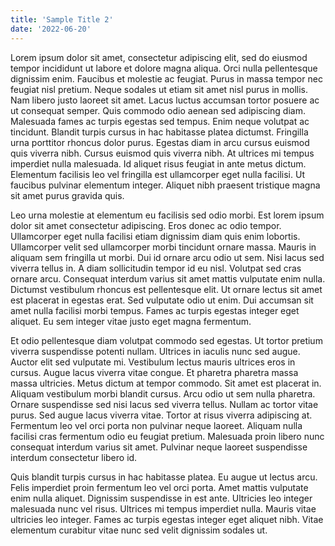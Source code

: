 ```yaml
---
title: 'Sample Title 2'
date: '2022-06-20'
---
```


Lorem ipsum dolor sit amet, consectetur adipiscing elit, sed do eiusmod tempor incididunt ut labore et dolore magna aliqua. Orci nulla pellentesque dignissim enim. Faucibus et molestie ac feugiat. Purus in massa tempor nec feugiat nisl pretium. Neque sodales ut etiam sit amet nisl purus in mollis. Nam libero justo laoreet sit amet. Lacus luctus accumsan tortor posuere ac ut consequat semper. Quis commodo odio aenean sed adipiscing diam. Malesuada fames ac turpis egestas sed tempus. Enim neque volutpat ac tincidunt. Blandit turpis cursus in hac habitasse platea dictumst. Fringilla urna porttitor rhoncus dolor purus. Egestas diam in arcu cursus euismod quis viverra nibh. Cursus euismod quis viverra nibh. At ultrices mi tempus imperdiet nulla malesuada. Id aliquet risus feugiat in ante metus dictum. Elementum facilisis leo vel fringilla est ullamcorper eget nulla facilisi. Ut faucibus pulvinar elementum integer. Aliquet nibh praesent tristique magna sit amet purus gravida quis.

Leo urna molestie at elementum eu facilisis sed odio morbi. Est lorem ipsum dolor sit amet consectetur adipiscing. Eros donec ac odio tempor. Ullamcorper eget nulla facilisi etiam dignissim diam quis enim lobortis. Ullamcorper velit sed ullamcorper morbi tincidunt ornare massa. Mauris in aliquam sem fringilla ut morbi. Dui id ornare arcu odio ut sem. Nisi lacus sed viverra tellus in. A diam sollicitudin tempor id eu nisl. Volutpat sed cras ornare arcu. Consequat interdum varius sit amet mattis vulputate enim nulla. Dictumst vestibulum rhoncus est pellentesque elit. Ut ornare lectus sit amet est placerat in egestas erat. Sed vulputate odio ut enim. Dui accumsan sit amet nulla facilisi morbi tempus. Fames ac turpis egestas integer eget aliquet. Eu sem integer vitae justo eget magna fermentum.

Et odio pellentesque diam volutpat commodo sed egestas. Ut tortor pretium viverra suspendisse potenti nullam. Ultrices in iaculis nunc sed augue. Auctor elit sed vulputate mi. Vestibulum lectus mauris ultrices eros in cursus. Augue lacus viverra vitae congue. Et pharetra pharetra massa massa ultricies. Metus dictum at tempor commodo. Sit amet est placerat in. Aliquam vestibulum morbi blandit cursus. Arcu odio ut sem nulla pharetra. Ornare suspendisse sed nisi lacus sed viverra tellus. Nullam ac tortor vitae purus. Sed augue lacus viverra vitae. Tortor at risus viverra adipiscing at. Fermentum leo vel orci porta non pulvinar neque laoreet. Aliquam nulla facilisi cras fermentum odio eu feugiat pretium. Malesuada proin libero nunc consequat interdum varius sit amet. Pulvinar neque laoreet suspendisse interdum consectetur libero id.

Quis blandit turpis cursus in hac habitasse platea. Eu augue ut lectus arcu. Felis imperdiet proin fermentum leo vel orci porta. Amet mattis vulputate enim nulla aliquet. Dignissim suspendisse in est ante. Ultricies leo integer malesuada nunc vel risus. Ultrices mi tempus imperdiet nulla. Mauris vitae ultricies leo integer. Fames ac turpis egestas integer eget aliquet nibh. Vitae elementum curabitur vitae nunc sed velit dignissim sodales ut.

